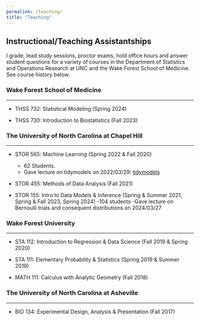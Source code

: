```yaml
---
permalink: /teaching/
title: "Teaching"
---
```


## Instructional/Teaching Assistantships

I grade, lead study sessions, proctor exams, hold office hours and answer student questions for a variety of courses in the Department of Statistics and Operations Research at UNC and the Wake Forest School of Medicine. See course history below.

### Wake Forest School of Medicine
---

- THSS 732: Statistical Modeling (Spring 2024)

- THSS 730: Introduction to Biostatistics (Fall 2023)

### The University of North Carolina at Chapel Hill
---

- STOR 565: Machine Learning (Spring 2022 & Fall 2020)
    - 62 Students.
    - Gave lecture on tidymodels on 2022/03/29: [tidymodels](/images/lectures/presentation.html)
    
- STOR 455: Methods of Data Analysis (Fall 2021)
   
- STOR 155: Intro to Data Models & Inference (Spring & Summer 2021, Spring & Fall 2023, Spring 2024)
      -104 students
      -Gave lecture on Bernoulli trials and consequent distributions on 2024/03/27

### Wake Forest University
---

- STA 112: Introduction to Regression & Data Science (Fall 2019 & Spring 2020)

- STA 111: Elementary Probability & Statistics (Spring 2019 & Summer 2019)

- MATH 111: Calculus with Analytic Geometry (Fall 2018)

### The University of North Carolina at Asheville
---

- BIO 134: Experimental Design, Analysis & Presentation (Fall 2017)
